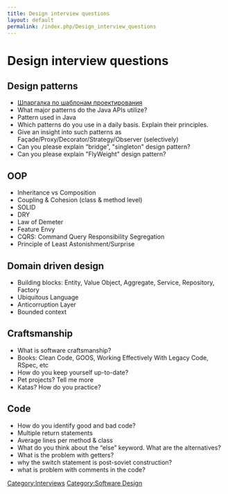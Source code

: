```yaml
---
title: Design interview questions
layout: default
permalink: /index.php/Design_interview_questions
---
```


# Design interview questions

## Design patterns
- [Шпаргалка по шаблонам проектирования](http://habrahabr.ru/post/210288/)
- What major patterns do the Java APIs utilize? 
- Pattern used in Java 
- Which patterns do you use in a daily basis. Explain their principles. 
- Give an insight into such patterns as Façade/Proxy/Decorator/Strategy/Observer (selectively) 
- Can you please explain “bridge”, "singleton" design pattern? 
- Can you please explain "FlyWeight" design pattern? 

## OOP
- Inheritance vs Composition 
- Coupling & Cohesion (class & method level) 
- SOLID 
- DRY 
- Law of Demeter 
- Feature Envy 
- CQRS: Command Query Responsibility Segregation 
- Principle of Least Astonishment/Surprise 


## Domain driven design
- Building blocks: Entity, Value Object, Aggregate, Service, Repository, Factory
- Ubiquitous Language
- Anticorruption Layer
- Bounded context


## Craftsmanship
- What is software craftsmanship?
- Books: Clean Code, GOOS, Working Effectively With Legacy Code, RSpec, etc
- How do you keep yourself up-to-date?
- Pet projects? Tell me more
- Katas? How do you practice?


## Code
- How do you identify good and bad code?
- Multiple return statements
- Average lines per method & class
- What do you think about the “else” keyword. What are the alternatives?
- What is the problem with getters?
- why the switch statement is post-soviet construction?
- what is problem with comments in the code?


[Category:Interviews](Category_Interviews)
[Category:Software Design](Category_Software_Design)
